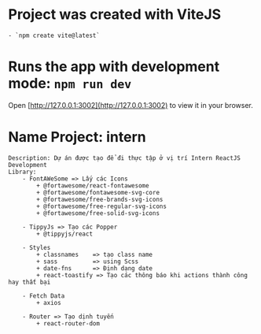 # Project was created with ViteJS
    - `npm create vite@latest`

# Runs the app with development mode: `npm run dev`
   Open [http://127.0.0.1:3002](http://127.0.0.1:3002) to view it in your browser.

# Name Project: intern 
    Description: Dự án được tạo để đi thực tập ở vị trí Intern ReactJS Development
    Library: 
        - FontAWeSome => Lấy các Icons
            + @fortawesome/react-fontawesome
            + @fortawesome/fontawesome-svg-core
            + @fortawesome/free-brands-svg-icons
            + @fortawesome/free-regular-svg-icons
            + @fortawesome/free-solid-svg-icons
        
        - TippyJs => Tạo các Popper 
            + @tippyjs/react

        - Styles
            + classnames    => tạo class name 
            + sass          => using Scss
            + date-fns      => Định dạng date
            + react-toastify => Tạo các thông báo khi actions thành công hay thất bại

        - Fetch Data
            + axios

        - Router => Tạo dịnh tuyến
            + react-router-dom